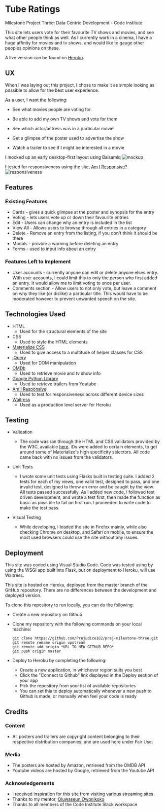 # Tube Ratings

Milestone Project Three: Data Centric Development - Code Institute

This site lets users vote for their favourite TV shows and movies, and see what other people think as well. As I currently work in a cinema, I have a huge affinity for movies and tv shows, and would like to gauge other peoples opinions on these.

A live version can be found on [Heroku](https://tuberatings.herokuapp.com/).

## UX

When I was laying out this project, I chose to make it as simple looking as possible to allow for the best user experience.

As a user, I want the following:

- See what movies people are voting for.

- Be able to add my own TV shows and vote for them

- See which actor/actress was in a particular movie

- Get a glimpse of the poster used to advertise the show

- Watch a trailer to see if I might be interested in a movie

I mocked up an early desktop-first layout using Balsamiq
![mockup](https://i.imgur.com/2Yh9wiq.png)

I tested for responsiveness using the site, [Am I Responsive?](http://ami.responsivedesign.is/)
![responsiveness](https://i.imgur.com/dmfWOyW.png)

## Features

### Existing Features

- Cards - gives a quick glimpse at the poster and synopsis for the entry
- Voting - lets users vote up or down their favourite entries
- Edit - Users can change why an entry is included in the list
- View All - Allows users to browse through all entries in a category
- Delete - Remove an entry from the listing, if you don't think it should be there
- Modals - provide a warning before deleting an entry
- Forms - used to input info about an entry

### Features Left to Implement

- User accounts - currently anyone can edit or delete anyone elses entry. With user accounts, I could limit this to only the person who first added an entry. It would allow me to limit voting to once per user.
- Comments section - Allow users to not only vote, but leave a comment on why they like (or dislike) a particular title. This would have to be moderated however to prevent unwanted speech on the site.

## Technologies Used

- HTML
  - Used for the structural elements of the site
- CSS
  - Used to style the HTML elements
- [Materialize CSS](https://materializecss.com/)
  - Used to give access to a multitude of helper classes for CSS
- [jQuery](https://jquery.com/)
  - Used for DOM manipulation
- [OMDb](http://www.omdbapi.com/)
  - Used to retrieve movie and tv show info
- [Google Python Library](https://github.com/googleapis/google-api-python-client)
  - Used to retrieve trailers from Youtube
- [Am I Responsive](http://ami.responsivedesign.is/)
  - Used to test for responsiveness across different device sizes
- [Waitress](https://docs.pylonsproject.org/projects/waitress/en/stable/)
  - Used as a production level server for Heroku

## Testing

- Validation

  - The code was ran through the HTML and CSS validators provided by the W3C, available [here](https://validator.w3.org/). IDs were added to certain elements, to get around some of Materialize's high specificity selectors. All code came back with no issues from the validators.

- Unit Tests

  - I wrote some unit tests using Flasks built in testing suite. I added 2 tests for each of my views, one valid test, designed to pass, and one invalid test, designed to throw an error and be caught by the view. All tests passed successfully. As I added new code, I followed test driven development, and wrote a test first, then made the function as basic as possible to fail on first run. I proceeded to write code to make the test pass.

- Visual Testing

  - While developing, I loaded the site in Firefox mainly, while also checking Chrome on desktop, and Safari on mobile, to ensure the most used browsers could use the site without any issues.

## Deployment

This site was coded using Visual Studio Code. Code was tested using by using the WSGI app built into Flask, but on deployment to Heroku, will use Waitress.

This site is hosted on Heroku, deployed from the master branch of the GitHub repository. There are no differences between the development and deployed version.

To clone this repository to run locally, you can do the following:

- Create a new repository on Github
- Clone my repository with the following commands on your local machine:

  ```
  git clone https://github.com/Prejudice182/prej-milestone-three.git
  git remote rename origin upstream
  git remote add origin *URL TO NEW GITHUB REPO*
  git push origin master
  ```

- Deploy to Heroku by completing the following:
  - Create a new application, in whichever region suits you best
  - Click the "Connect to Github" link displayed in the Deploy section of your app
  - Pick the repository from your list of available repositories
  - You can set this to deploy automatically whenever a new push to Github is made, or manually when feel your code is ready

## Credits

### Content

- All posters and trailers are copyright content belonging to their respective distribution companies, and are used here under Fair Use.

### Media

- The posters are hosted by Amazon, retrieved from the OMDB API
- Youtube videos are hosted by Google, retrieved from the Youtube API

### Acknowledgements

- I received inspiration for this site from visiting various streaming sites.
- Thanks to my mentor, [Oluwaseun Owonikoko](https://github.com/seunkoko)
- Thanks to all members of the Code Institute Slack workspace
